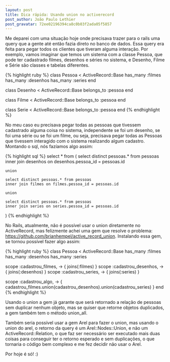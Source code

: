 ```yaml
---
layout: post
title: Dica rápida: Usando union no activerecord
post_author: João Paulo Lethier
post_gravatar: 72ee02196394ca8c0b03f2ada05f5857
---
```


Me deparei com uma situação hoje onde precisava trazer para o rails uma query que a gente até então fazia direto no banco de dados. Essa query era feita para pegar todos os clientes que tiveram alguma interação. Por exemplo, vamos imaginar que temos um sistema com a classe Pessoa, que pode ter cadastrado filmes, desenhos e séries no sistema, e Desenho, Filme e Série são classes e tabelas diferentes.

{% highlight ruby %}
class Pessoa < ActiveRecord::Base
  has_many :filmes
  has_many :desenhos
  has_many :series
end

class Desenho < ActiveRecord::Base
  belongs_to :pessoa
end

class Filme < ActiveRecord::Base
  belongs_to :pessoa
end

class Serie < ActiveRecord::Base
  belongs_to :pessoa
end
{% endhighlight %}

No meu caso eu precisava pegar todas as pessoas que tivessem cadastrado alguma coisa no sistema, independente se foi um desenho, se foi uma série ou se foi um filme, ou seja, precisava pegar todas as Pessoas que tivessem interagido com o sistema realizando algum cadastro. Montando o sql, nós fazíamos algo assim:

{% highlight sql %}
  select * from (
    select distinct pessoas.* from pessoas
    inner join desenhos on desenhos.pessoa_id = pessoas.id

    union

    select distinct pessoas.* from pessoas
    inner join filmes on filmes.pessoa_id = pessoas.id

    union

    select distinct pessoas.* from pessoas
    inner join series on series.pessoa_id = pessoas.id
  )
{% endhighlight %}

No Rails, atualmente, não é possível usar o union diretamente no ActiveRecord, mas felizmente achei uma gem que resolve o problema: https://github.com/brianhempel/active_record_union. Instalando essa gem, se tornou possível fazer algo assim:

{% highlight ruby %}
class Pessoa < ActiveRecord::Base
  has_many :filmes
  has_many :desenhos
  has_many :series

  scope :cadastrou_filmes,   -> { joins(:filmes) }
  scope :cadastrou_desenhos, -> { joins(:desenhos) }
  scope :cadastrou_series,   -> { joins(:series) }

  scope :cadastrou_algo,     -> { cadastrou_filmes.union(cadastrou_desenhos).union(cadastrou_series) }
end
{% endhighlight %}

Usando o union a gem já garante que será retornado a relação de pessoas sem duplicar nenhum objeto, mas se quiser que retorne objetos duplicados, a gem também tem o método union_all.

Também seria possível usar a gem Arel para fazer o union, mas usando o union do arel, o retorno da query é um Arel::Nodes::Union, e não um ActiveRecord::Relation, o que faz ser necessário ser executado mais duas coisas para conseguir ter o retorno esperado e sem duplicações, o que tornaria o código bem complexo e me fez decidir não usar o Arel.

Por hoje é só! :)